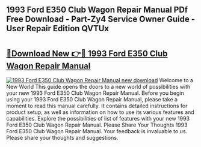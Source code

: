 ## 1993 Ford E350 Club Wagon Repair Manual PDf Free Download - Part-Zy4 Service Owner Guide - User Repair Edition QVTUx

# <h2><a href="http://bc61980.oget.top/?id=1993+Ford+E350+Club+Wagon+Repair+Manual">🔗Download New 👉🔴 1993 Ford E350 Club Wagon Repair Manual</a></h2>

[![1993 Ford E350 Club Wagon Repair Manual new download](https://i.imgur.com/5g1atiW.png)](http://bc61980.oget.top/?id=1993+Ford+E350+Club+Wagon+Repair+Manual)
Welcome to a New World This guide opens the doors to a new world of possibilities with your new 1993 Ford E350 Club Wagon Repair Manual. Before you begin using your 1993 Ford E350 Club Wagon Repair Manual, please take a moment to read this manual carefully. It contains detailed instructions for product setup, as well as information on how to use its various features and capabilities. Explore the possibilities of list of features with your new 1993 Ford E350 Club Wagon Repair Manual. Please Share Your Thoughts 1993 Ford E350 Club Wagon Repair Manual. Your feedback is invaluable to us. Please share your thoughts and suggestions.
